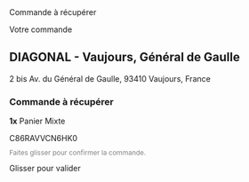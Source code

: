 <p>&nbsp;</p>
<p>Commande &agrave; r&eacute;cup&eacute;rer</p>
<div class="container">
<div class="header">Votre commande</div>
<div class="store">
<h2>DIAGONAL - Vaujours, G&eacute;n&eacute;ral de Gaulle</h2>
<p>2 bis Av. du G&eacute;n&eacute;ral de Gaulle, 93410 Vaujours, France</p>
</div>
<div class="order">
<h3>Commande &agrave; r&eacute;cup&eacute;rer</h3>
<p><strong>1x</strong> Panier Mixte</p>
<div class="code">C86RAVVCN6HK0</div>
</div>
<p style="font-size: 12px; color: gray; margin-top: 10px;">Faites glisser pour confirmer la commande.</p>
<div id="slider" class="slider-container">
<div id="sliderText" class="slider-text">Glisser pour valider</div>
<div id="sliderBtn" class="slider-btn">&nbsp;</div>
</div>
</div>
